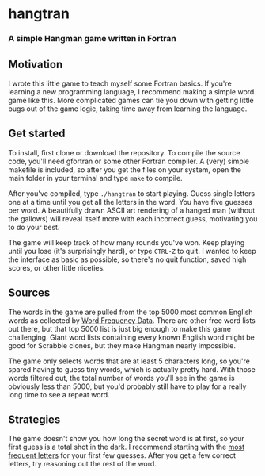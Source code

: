# hangtran

### A simple Hangman game written in Fortran

## Motivation

I wrote this little game to teach myself some Fortran basics.
If you're learning a new programming language, I recommend
making a simple word game like this. More complicated games
can tie you down with getting little bugs out of the game logic,
taking time away from learning the language.

## Get started

To install, first clone or download the repository. To
compile the source code, you'll need gfortran or some other
Fortran compiler. A (very) simple makefile is included, so
after you get the files on your system, open the main folder
in your terminal and type `make` to compile.

After you've compiled, type `./hangtran` to start playing. Guess
single letters one at a time until you get all the letters in
the word. You have five guesses per word. A beautifully drawn
ASCII art rendering of a hanged man (without the gallows) will
reveal itself more with each incorrect guess, motivating you
to do your best.

The game will keep track of how many rounds you've won. Keep
playing until you lose (it's surprisingly hard), or type
`CTRL-Z` to quit. I wanted to keep the interface as basic as
possible, so there's no quit function, saved high scores, or
other little niceties.

## Sources

The words in the game are pulled from the top 5000 most common
English words as collected by
[Word Frequency Data](https://www.wordfrequency.info/).
There are other free word lists out there, but that top 5000
list is just big enough to make this game challenging. Giant
word lists containing every known English word might be good
for Scrabble clones, but they make Hangman nearly impossible.

The game only selects words that are at least 5 characters long,
so you're spared having to guess tiny words, which is actually
pretty hard. With those words filtered out, the total number of
words you'll see in the game is obviously less than 5000, but
you'd probably still have to play for a really long time to see
a repeat word.

## Strategies

The game doesn't show you how long the secret word is at first,
so your first guess is a total shot in the dark. I recommend
starting with the
[most frequent letters](https://en.wikipedia.org/wiki/Letter_frequency)
for your first few guesses. After you get a few correct letters,
try reasoning out the rest of the word.
